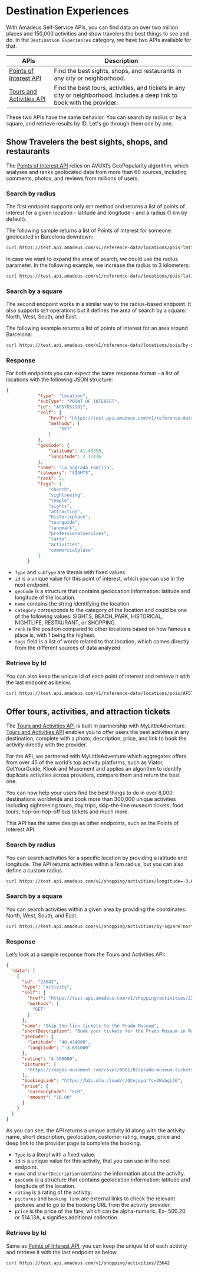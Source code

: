 # Destination Experiences

With Amadeus Self-Service APIs, you can find data on over two million places and 150,000 activities and show travelers the best things to see and do. In the `Destination Experiences` category, we have two APIs available for that.

| APIs                                                                                                                                                 | Description                                                                                                               |
|------------------------------------------------------------------------------------------------------------------------------------------------------|---------------------------------------------------------------------------------------------------------------------------|
| [Points of Interest  API](https://developers.amadeus.com/self-service/category/destination-content/api-doc/points-of-interest/api-reference)     | Find the best sights, shops, and restaurants in any city or neighborhood.                                                 |
| [Tours and Activities  API](https://developers.amadeus.com/self-service/category/destination-content/api-doc/tours-and-activities/api-reference) | Find the best tours, activities, and tickets in any city or neighborhood. Includes a deep link to book with the provider. |

These two APIs have the same behavior. You can search by radius or by a square, and retrieve results by ID. Let's go through them one by one.

## Show Travelers the best sights, shops, and restaurants

The [Points of Interest  API](https://developers.amadeus.com/self-service/category/destination-content/api-doc/points-of-interest/api-reference) relies on AVUXI’s GeoPopularity algorithm, which analyses and ranks geolocated data from more than 60 sources, including comments, photos, and reviews from millions of users.

### Search by radius

The first endpoint supports only `GET` method and returns a list of points of interest for a given location - latitude and longitude - and a radius (1 km by default).

The following sample returns a list of Points of Interest for someone geolocated in Barcelona downtown: 

```bash
curl https://test.api.amadeus.com/v1/reference-data/locations/pois?latitude=41.397158&longitude=2.160873
```

In case we want to expand the area of search, we could use the radius parameter. In the following example, we increase the radius to 3 kilometers:

```bash
curl https://test.api.amadeus.com/v1/reference-data/locations/pois?latitude=41.397158&longitude=2.160873&radius=3
```

### Search by a square

The second endpoint works in a similar way to the radius-based endpoint. It also supports `GET` operations but it defines the area of search by a square: North, West, South, and East.

The following example returns a list of points of interest for an area around Barcelona:

```bash
curl https://test.api.amadeus.com/v1/reference-data/locations/pois/by-square?north=41.397158&west=2.160873&south=41.394582&east=2.177181   
```

### Response

For both endpoints you can expect the same response format - a list of locations with the following JSON structure:

```json
{
            "type": "location",
            "subType": "POINT_OF_INTEREST",
            "id": "AF57D529B2",
            "self": {
                "href": "https://test.api.amadeus.com/v1/reference-data/locations/pois/AF57D529B2",
                "methods": [
                    "GET"
                ]
            },
            "geoCode": {
                "latitude": 41.40359,
                "longitude": 2.17436
            },
            "name": "La Sagrada Familia",
            "category": "SIGHTS",
            "rank": 5,
            "tags": [
                "church",
                "sightseeing",
                "temple",
                "sights",
                "attraction",
                "historicplace",
                "tourguide",
                "landmark",
                "professionalservices",
                "latte",
                "activities",
                "commercialplace"
            ]
        }
```

- `Type` and `subType` are literals with fixed values.
- `id` is a unique value for this point of interest, which you can use in the next endpoint. 
- `geoCode` is a structure that contains geolocation information: latitude and longitude of the location.
- `name` contains the string identifying the location.
- `category` corresponds to the category of the location and could be one of the following values: SIGHTS, BEACH_PARK, HISTORICAL, NIGHTLIFE, RESTAURANT, or SHOPPING.
- `rank` is the position compared to other locations based on how famous a place is, with 1 being the highest.
- `tags` field is a list of words related to that location, which comes directly from the different sources of data analyzed.


### Retrieve by Id 

You can also keep the unique Id of each point of interest and retrieve it with the last endpoint as below.


```bash
curl https://test.api.amadeus.com/v1/reference-data/locations/pois/AF57D529B2  
```

## Offer tours, activities, and attraction tickets

The [Tours and Activities  API](https://developers.amadeus.com/self-service/category/destination-content/api-doc/tours-and-activities/api-reference)  is built in partnership with MyLittleAdventure. [Tours and Activities  API](https://developers.amadeus.com/self-service/category/destination-content/api-doc/tours-and-activities/api-reference) enables you to offer users the best activities in any destination, complete with a photo, description, price, and link to book the activity directly with the provider. 

For the API, we partnered with MyLittleAdventure which aggregates offers from over 45 of the world’s top activity platforms, such as Viator, GetYourGuide, Klook and Musement and applies an algorithm to identify duplicate activities across providers, compare them and return the best one. 

You can now help your users find the best things to do in over 8,000 destinations worldwide and book more than 300,000 unique activities including sightseeing tours, day trips, skip-the-line museum tickets, food tours, hop-on-hop-off bus tickets and much more. 

This API has the same design as other endpoints, such as the Points of Interest API.

### Search by radius

You can search activities for a specific location by providing a latitude and longitude. The API returns activities within a 1km radius, but you can also define a custom radius. 

```bash
curl https://test.api.amadeus.com/v1/shopping/activities/longitude=-3.69170868&latitude=40.41436995&radius=1   
```

### Search by a square

You can search activities within a given area by providing the coordinates: North, West, South, and East. 

```bash
curl https://test.api.amadeus.com/v1/shopping/activities/by-square?north=41.397158&west=2.160873&south=41.394582&east=2.177181 
```

### Response

Let’s look at a sample response from the Tours and Activities API:

```json
{ 
  "data": [ 
    { 
      "id": "23642", 
      "type": "activity", 
      "self": { 
        "href": "https://test.api.amadeus.com/v1/shopping/activities/23642", 
        "methods": [ 
          "GET" 
        ] 
      }, 
      "name": "Skip-the-line tickets to the Prado Museum", 
      "shortDescription": "Book your tickets for the Prado Museum in Madrid, discover masterpieces by Velázquez, Goya, Mantegna, Raphael, Tintoretto and access all temporary exhibitions.", 
      "geoCode": { 
        "latitude": "40.414000", 
        "longitude": "-3.691000" 
      }, 
      "rating": "4.500000", 
      "pictures": [ 
        "https://images.musement.com/cover/0001/07/prado-museum-tickets_header-6456.jpeg?w=500" 
      ], 
      "bookingLink": "https://b2c.mla.cloud/c/QCejqyor?c=2WxbgL36", 
      "price": { 
        "currencyCode": "EUR", 
        "amount": "16.00" 
      } 
    } 
  ] 
} 
```

As you can see, the API returns a unique activity Id along with the activity name, short description, geolocation, customer rating, image, price and deep link to the provider page to complete the booking.  

- `Type` is a literal with a fixed value.
- `id` is a unique value for this activity, that you can use in the next endpoint. 
- `name` and `shortDescription` contains the information about the activity. 
- `geoCode` is a structure that contains geolocation information: latitude and longitude of the location.
- `rating` is a rating of the activity. 
- `pictures` and `booking link` are external links to check the relevant pictures and to go to the booking URL from the activity provider.
- `price` is the price of the fare, which can be alpha-numeric. Ex- 500.20 or 514.13A, `A` signifies additional collection.

### Retrieve by Id

Same as [Points of Interest  API](https://developers.amadeus.com/self-service/category/destination-content/api-doc/points-of-interest/api-reference), you can keep the unique Id of each activity and retrieve it with the last endpoint as below.

```bash
curl https://test.api.amadeus.com/v1/shopping/activities/23642
```
